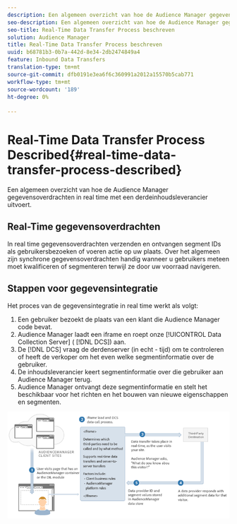 ```yaml
---
description: Een algemeen overzicht van hoe de Audience Manager gegevensoverdrachten in real time met een derdeinhoudsleverancier uitvoert.
seo-description: Een algemeen overzicht van hoe de Audience Manager gegevensoverdrachten in real time met een derdeinhoudsleverancier uitvoert.
seo-title: Real-Time Data Transfer Process beschreven
solution: Audience Manager
title: Real-Time Data Transfer Process beschreven
uuid: b68781b3-0b7a-442d-8e34-2db2474849a4
feature: Inbound Data Transfers
translation-type: tm+mt
source-git-commit: dfb0191e3ea6f6c360991a2012a15570b5cab771
workflow-type: tm+mt
source-wordcount: '189'
ht-degree: 0%

---
```



# Real-Time Data Transfer Process Described{#real-time-data-transfer-process-described}

Een algemeen overzicht van hoe de Audience Manager gegevensoverdrachten in real time met een derdeinhoudsleverancier uitvoert.

<!-- real-time-data-transfer-explained.xml -->

## Real-Time gegevensoverdrachten

In real time gegevensoverdrachten verzenden en ontvangen segment IDs als gebruikersbezoeken of voeren actie op uw plaats. Over het algemeen zijn synchrone gegevensoverdrachten handig wanneer u gebruikers meteen moet kwalificeren of segmenteren terwijl ze door uw voorraad navigeren.

## Stappen voor gegevensintegratie

Het proces van de gegevensintegratie in real time werkt als volgt:

1. Een gebruiker bezoekt de plaats van een klant die Audience Manager code bevat.
1. Audience Manager laadt een iframe en roept onze [!UICONTROL Data Collection Server] ( [!DNL DCS]) aan.
1. De [!DNL DCS] vraag de derdenserver (in echt - tijd) om te controleren of heeft de verkoper om het even welke segmentinformatie over de gebruiker.
1. De inhoudsleverancier keert segmentinformatie over die gebruiker aan Audience Manager terug.
1. Audience Manager ontvangt deze segmentinformatie en stelt het beschikbaar voor het richten en het bouwen van nieuwe eigenschappen en segmenten.

![](assets/rt_reduce70.png)